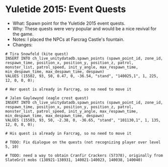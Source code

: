 # Yuletide 2015: Event Quests

* What: Spawn point for the Yuletide 2015 event quests.
* Why: These quests were very popular and would be a nice revival for the game.
* Notes: I placed the NPCs at Farcrag Castle's fountain.
* Changes:
```
# Tira Snowfeld (kite quest)
INSERT INTO ch_live_unitydatadb.spawn_points (spawn_point_id, zone_id, respawn_time, position_x, position_y, position_z, patrol, monster_list, patrol_speed, init_y_angle, max_respawn_time, min_despawn_time, max_despawn_time, despawn)
VALUES (15502, 93, 50, 0.47, 0, -36.54, "stand", "140025,1", 1, 225, 12, 0, 0, 0);

# Her quest is already in Farcrag, so no need to move it

# Jalen Gaylewynd (eagle crest quest)
INSERT INTO ch_live_unitydatadb.spawn_points (spawn_point_id, zone_id, respawn_time, position_x, position_y, position_z, patrol, monster_list, patrol_speed, init_y_angle, max_respawn_time, min_despawn_time, max_despawn_time, despawn)
VALUES (15503, 93, 50, -2.38, 0, -36.65, "stand", "101130,1", 1, 135, 12, 0, 0, 0);

# His quest is already in Farcrag, so no need to move it

# TODO: Fix dialogue on the quests (not recognizing player over level 5, 10)

# TODO: need a way to obtain Cranfir Crackers (57378), originally from SlateGrit mobs (138921-138931, 140021-140023, 140038, 140040)
```
